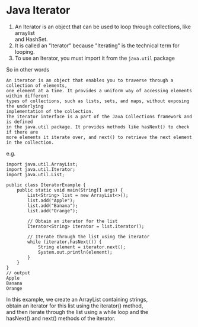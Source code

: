# Java Iterator
1. An Iterator is an object that can be used to loop through collections, like arraylist  
and HashSet. 
2. It is called an "Iterator" because "Iterating" is the technical term for looping.
3. To use an Iterator, you must import it from the `java.util` package

So in other words  
```
An iterator is an object that enables you to traverse through a collection of elements, 
one element at a time. It provides a uniform way of accessing elements within different 
types of collections, such as lists, sets, and maps, without exposing the underlying 
implementation of the collection.
The iterator interface is a part of the Java Collections framework and is defined 
in the java.util package. It provides methods like hasNext() to check if there are 
more elements it iterate over, and next() to retrieve the next element in the collection.
```

e.g. 
```
import java.util.ArrayList;
import java.util.Iterator;
import java.util.List;

public class IteratorExample {
    public static void main(String[] args) {
        List<String> list = new ArrayList<>();
        list.add("Apple");
        list.add("Banana");
        list.add("Orange");

        // Obtain an iterator for the list
        Iterator<String> iterator = list.iterator();

        // Iterate through the list using the iterator
        while (iterator.hasNext()) {
            String element = iterator.next();
            System.out.println(element);
        }
    }
}
// output
Apple
Banana
Orange
```
In this example, we create an ArrayList containing strings,   
obtain an iterator for this list using the iterator() method,   
and then iterate through the list using a while loop and the   
hasNext() and next() methods of the iterator.